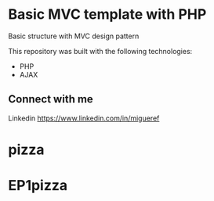 Basic MVC template with PHP
=====================

Basic structure with MVC design pattern

This repository was built with the following technologies:

  - PHP
  - AJAX

## Connect with me

Linkedin https://www.linkedin.com/in/migueref
# pizza
# EP1pizza
